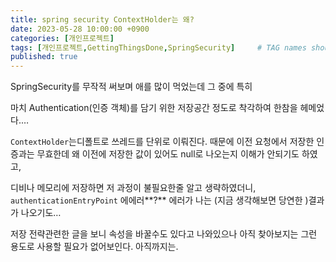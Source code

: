 ```yaml
---
title: spring security ContextHolder는 왜?
date: 2023-05-28 10:00:00 +0900
categories: [개인프로젝트]
tags: [개인프로젝트,GettingThingsDone,SpringSecurity]     # TAG names should always be lowercase
published: true
---
```

SpringSecurity를 무작적 써보며 애를 많이 먹었는데 그 중에 특히

마치 Authentication(인증 객체)를 담기 위한 저장공간 정도로 착각하여 한참을 헤메었다.…

`ContextHolder`는디폴트로 쓰레드를 단위로 이뤄진다.
때문에 이전 요청에서 저장한 인증과는 무효한데  왜 이전에 저장한 값이 있어도 null로 나오는지 이해가 안되기도 하였고, 

디비나 메모리에 저장하면 저 과정이 불필요한줄 알고 생략하였더니, `authenticationEntryPoint` 에에러**?** 에러가 나는 (지금 생각해보면 당연한 )결과가 나오기도…

저장 전략관련한 글을 보니 속성을 바꿀수도 있다고 나와있으나 아직 찾아보지는 그런 용도로 사용할 필요가 없어보인다. 아직까지는.